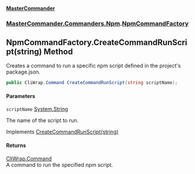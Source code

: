 #### [MasterCommander](MasterCommander.md 'MasterCommander')
### [MasterCommander.Commanders.Npm](MasterCommander.md#MasterCommander.Commanders.Npm 'MasterCommander.Commanders.Npm').[NpmCommandFactory](NpmCommandFactory.md 'MasterCommander.Commanders.Npm.NpmCommandFactory')

## NpmCommandFactory.CreateCommandRunScript(string) Method

Creates a command to run a specific npm script defined in the project's package.json.

```csharp
public CliWrap.Command CreateCommandRunScript(string scriptName);
```
#### Parameters

<a name='MasterCommander.Commanders.Npm.NpmCommandFactory.CreateCommandRunScript(string).scriptName'></a>

`scriptName` [System.String](https://docs.microsoft.com/en-us/dotnet/api/System.String 'System.String')

The name of the script to run.

Implements [CreateCommandRunScript(string)](INpmCommandFactory.CreateCommandRunScript(string).md 'MasterCommander.Commanders.Npm.INpmCommandFactory.CreateCommandRunScript(string)')

#### Returns
[CliWrap.Command](https://docs.microsoft.com/en-us/dotnet/api/CliWrap.Command 'CliWrap.Command')  
A command to run the specified npm script.